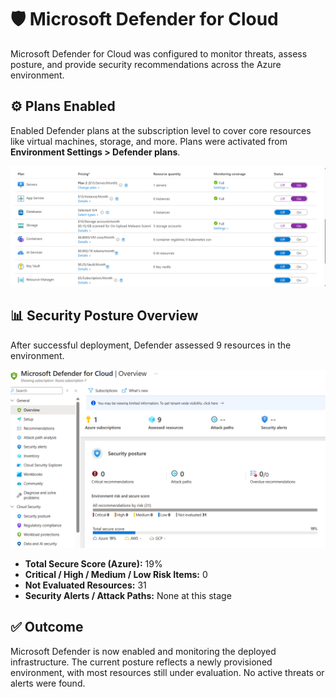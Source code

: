# 🛡️ Microsoft Defender for Cloud

Microsoft Defender for Cloud was configured to monitor threats, assess posture, and provide security recommendations across the Azure environment.

## ⚙️ Plans Enabled

Enabled Defender plans at the subscription level to cover core resources like virtual machines, storage, and more. Plans were activated from **Environment Settings > Defender plans**.

![Defender Plans](screenshots/defender-plans.png)

## 📊 Security Posture Overview

After successful deployment, Defender assessed 9 resources in the environment.

![Defender Overview](screenshots/defender-overview.png)

- **Total Secure Score (Azure):** 19%
- **Critical / High / Medium / Low Risk Items:** 0
- **Not Evaluated Resources:** 31
- **Security Alerts / Attack Paths:** None at this stage

## ✅ Outcome

Microsoft Defender is now enabled and monitoring the deployed infrastructure. The current posture reflects a newly provisioned environment, with most resources still under evaluation. No active threats or alerts were found.
